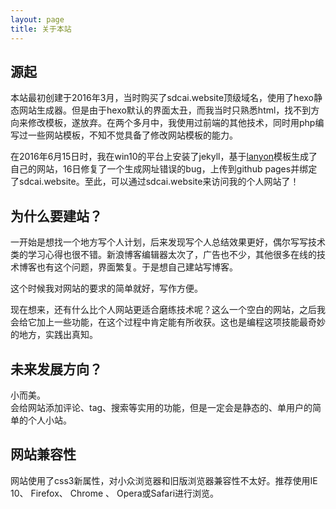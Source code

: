 ```yaml
---
layout: page
title: 关于本站
---
```


## 源起

本站最初创建于2016年3月，当时购买了sdcai.website顶级域名，使用了hexo静态网站生成器。但是由于hexo默认的界面太丑，而我当时只熟悉html，找不到方向来修改模板，遂放弃。在两个多月中，我使用过前端的其他技术，同时用php编写过一些网站模板，不知不觉具备了修改网站模板的能力。  

在2016年6月15日时，我在win10的平台上安装了jekyll，基于[lanyon](https://github.com/poole/lanyon)模板生成了自己的网站，16日修复了一个生成网址错误的bug，上传到github pages并绑定了sdcai.website。至此，可以通过sdcai.website来访问我的个人网站了！

## 为什么要建站？

一开始是想找一个地方写个人计划，后来发现写个人总结效果更好，偶尔写写技术类的学习心得也很不错。新浪博客编辑器太次了，广告也不少，其他很多在线的技术博客也有这个问题，界面繁复。于是想自己建站写博客。

这个时候我对网站的要求的简单就好，写作方便。

现在想来，还有什么比个人网站更适合磨练技术呢？这么一个空白的网站，之后我会给它加上一些功能，在这个过程中肯定能有所收获。这也是编程这项技能最奇妙的地方，实践出真知。

## 未来发展方向？

小而美。  
会给网站添加评论、tag、搜索等实用的功能，但是一定会是静态的、单用户的简单的个人小站。

## 网站兼容性

网站使用了css3新属性，对小众浏览器和旧版浏览器兼容性不太好。推荐使用IE 10、 Firefox、 Chrome 、 Opera或Safari进行浏览。